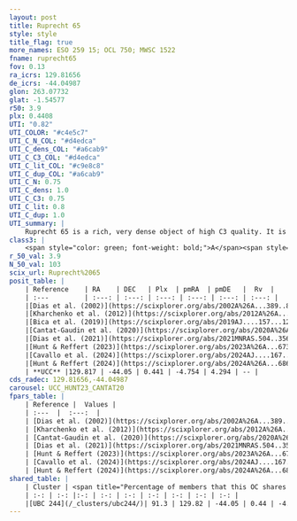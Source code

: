 ```yaml
---
layout: post
title: Ruprecht 65
style: style
title_flag: true
more_names: ESO 259 15; OCL 750; MWSC 1522
fname: ruprecht65
fov: 0.13
ra_icrs: 129.81656
de_icrs: -44.04987
glon: 263.07732
glat: -1.54577
r50: 3.9
plx: 0.4408
UTI: "0.82"
UTI_COLOR: "#c4e5c7"
UTI_C_N_COL: "#d4edca"
UTI_C_dens_COL: "#a6cab9"
UTI_C_C3_COL: "#d4edca"
UTI_C_lit_COL: "#c9e8c8"
UTI_C_dup_COL: "#a6cab9"
UTI_C_N: 0.75
UTI_C_dens: 1.0
UTI_C_C3: 0.75
UTI_C_lit: 0.8
UTI_C_dup: 1.0
UTI_summary: |
    Ruprecht 65 is a rich, very dense object of high C3 quality. It is well-studied in the literature. This object shares a large percentage of members with a later reported entry.
class3: |
    <span style="color: green; font-weight: bold;">A</span><span style="color: #FFC300; font-weight: bold;">B</span>
r_50_val: 3.9
N_50_val: 103
scix_url: Ruprecht%2065
posit_table: |
    | Reference    | RA    | DEC   | Plx  | pmRA  | pmDE   |  Rv  |
    | :---         | :---: | :---: | :---: | :---: | :---: | :---: |
    |[Dias et al. (2002)](https://scixplorer.org/abs/2002A%26A...389..871D) | 129.817 | -44.05 | -- | -0.51 | 1.79 | -- |
    |[Kharchenko et al. (2012)](https://scixplorer.org/abs/2012A%26A...543A.156K) | 129.817 | -44.07 | -- | -7.1 | 3.5 | -- |
    |[Bica et al. (2019)](https://scixplorer.org/abs/2019AJ....157...12B) | 129.813 | -44.046 | -- | -- | -- | -- |
    |[Cantat-Gaudin et al. (2020)](https://scixplorer.org/abs/2020A%26A...640A...1C) | 129.838 | -44.041 | 0.412 | -4.746 | 4.245 | -- |
    |[Dias et al. (2021)](https://scixplorer.org/abs/2021MNRAS.504..356D) | 129.856 | -44.019 | 0.404 | -4.757 | 4.244 | -- |
    |[Hunt & Reffert (2023)](https://scixplorer.org/abs/2023A%26A...673A.114H) | 129.834 | -44.058 | 0.438 | -4.754 | 4.291 | -- |
    |[Cavallo et al. (2024)](https://scixplorer.org/abs/2024AJ....167...12C) | 129.812 | -44.038 | 0.437 | -- | -- | -- |
    |[Hunt & Reffert (2024)](https://scixplorer.org/abs/2024A%26A...686A..42H) | 129.834 | -44.058 | 0.438 | -4.754 | 4.291 | -- |
    | **UCC** |129.817 | -44.05 | 0.441 | -4.754 | 4.294 | -- | 
cds_radec: 129.81656,-44.04987
carousel: UCC_HUNT23_CANTAT20
fpars_table: |
    | Reference |  Values |
    | :---  |  :---:  |
    | [Dias et al. (2002)](https://scixplorer.org/abs/2002A%26A...389..871D) | `E(B-V)=0.07, Dist=500.0, Age=8.57` |
    | [Kharchenko et al. (2012)](https://scixplorer.org/abs/2012A%26A...543A.156K) | `e_bv=0.071, distance=786, log_age=8.82` |
    | [Cantat-Gaudin et al. (2020)](https://scixplorer.org/abs/2020A%26A...640A...1C) | `AVNN=1.71, DMNN=11.91, AgeNN=7.36` |
    | [Dias et al. (2021)](https://scixplorer.org/abs/2021MNRAS.504..356D) | `Av=1.681, Dist=2021, logage=7.656, [Fe/H]=0.089` |
    | [Hunt & Reffert (2023)](https://scixplorer.org/abs/2023A%26A...673A.114H) | `AV50=1.703, diffAV50=1.997, MOD50=11.617, logAge50=7.575` |
    | [Cavallo et al. (2024)](https://scixplorer.org/abs/2024AJ....167...12C) | `AV50=1.71, dMod50=11.62, logAge50=7.71, [Fe/H]50=0.34` |
    | [Hunt & Reffert (2024)](https://scixplorer.org/abs/2024A%26A...686A..42H) | `MassJ=575.705` |
shared_table: |
    | Cluster | <span title="Percentage of members that this OC shares with the ones listed">%</span>   | RA   | DEC   | Plx   | pmRA  | pmDE  | Rv | UTI |
    | :-: | :-: |:-: | :-: | :-: | :-: | :-: | :-: | :-: |
    |[UBC 244](/_clusters/ubc244/)| 91.3 | 129.82 | -44.05 | 0.44 | -4.76 | 4.3 | -- |0.02 |
---
```


